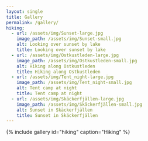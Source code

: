 ```yaml
---
layout: single
title: Gallery
permalink: /gallery/
hiking:
  - url: /assets/img/Sunset-large.jpg
    image_path: /assets/img/Sunset-small.jpg
    alt: Looking over sunset by lake
    title: Looking over sunset by lake
  - url: /assets/img/Ostkustleden-large.jpg
    image_path: /assets/img/Ostkustleden-small.jpg
    alt: Hiking along Ostkustleden
    title: Hiking along Ostkustleden
  - url: /assets/img/Tent_night-large.jpg
    image_path: /assets/img/Tent_night-small.jpg
    alt: Tent camp at night
    title: Tent camp at night
  - url: /assets/img/Skäckerfjällen-large.jpg
    image_path: /assets/img/Skäckerfjällen-small.jpg
    alt: Sunset in Skäckerfjällen
    title: Sunset in Skäckerfjällen
---
```

{% include gallery id="hiking" caption="Hiking" %}
